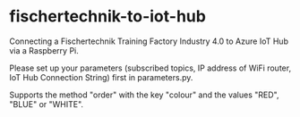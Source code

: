 # fischertechnik-to-iot-hub
Connecting a Fischertechnik Training Factory Industry 4.0 to Azure IoT Hub via a Raspberry Pi.

Please set up your parameters (subscribed topics, IP address of WiFi router, IoT Hub Connection String) first in parameters.py.

Supports the method "order" with the key "colour" and the values "RED", "BLUE" or "WHITE".
